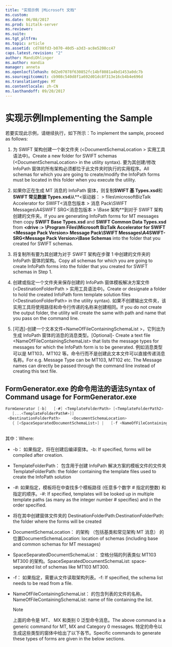 ```yaml
---
title: "实现示例 |Microsoft 文档"
ms.custom: 
ms.date: 06/08/2017
ms.prod: biztalk-server
ms.reviewer: 
ms.suite: 
ms.tgt_pltfrm: 
ms.topic: article
ms.assetid: cd788fd3-b070-40d5-a3d3-ac8e5208cc47
caps.latest.revision: "2"
author: MandiOhlinger
ms.author: mandia
manager: anneta
ms.openlocfilehash: 0d2e07078f630852fc14bf8081a4bd1453a0dc7b
ms.sourcegitcommit: cb908c540d8f1a692d01dc8f313e16cb4b4e696d
ms.translationtype: MT
ms.contentlocale: zh-CN
ms.lasthandoff: 09/20/2017
---
```

# <a name="implementing-the-sample"></a><span data-ttu-id="21490-102">实现示例</span><span class="sxs-lookup"><span data-stu-id="21490-102">Implementing the Sample</span></span>
<span data-ttu-id="21490-103">若要实现此示例，请继续执行，如下所示：</span><span class="sxs-lookup"><span data-stu-id="21490-103">To implement the sample, proceed as follows:</span></span>  
  
1.  <span data-ttu-id="21490-104">为 SWIFT 架构创建一个新文件夹 (\<DocumentSchemaLocation > 实用工具语法中)。</span><span class="sxs-lookup"><span data-stu-id="21490-104">Create a new folder for SWIFT schemas (\<DocumentSchemaLocation> in the utility syntax).</span></span> <span data-ttu-id="21490-105">要为其创建/修改 InfoPath 窗体的所有架构必须都位于此文件夹时执行的实用程序。</span><span class="sxs-lookup"><span data-stu-id="21490-105">All schemas for which you are going to create/modify the InfoPath forms must be located in this folder when you execute the utility.</span></span>  
  
2.  <span data-ttu-id="21490-106">如果你正在生成 MT 消息的 InfoPath 窗体，则复制**SWIFT 基 Types.xsd**和**SWIFT 常见数据 Types.xsd**从**\<驱动器： > files\microsoftBizTalk Accelerator for SWIFT\<消息包版本 > 消息 Pack\SWIFT Messages\A4SWIFT SRG\<消息包版本 > \Base 架构**到对于 SWIFT 架构创建的文件夹。</span><span class="sxs-lookup"><span data-stu-id="21490-106">If you are generating InfoPath forms for MT messages then copy **SWIFT Base Types.xsd** and **SWIFT Common Data Types.xsd** from **\<drive :> \Program Files\Microsoft BizTalk Accelerator for SWIFT \<Message Pack Version> Message Pack\SWIFT Messages\A4SWIFT-SRG\<Message Pack Version>\Base Schemas** into the folder that you created for SWIFT schemas.</span></span>  
  
3.  <span data-ttu-id="21490-107">将复制所有要为其创建为对于 SWIFT 架构在步骤 1 中创建的文件夹的 InfoPath 窗体的架构。</span><span class="sxs-lookup"><span data-stu-id="21490-107">Copy all schemas for which you are going to create InfoPath forms into the folder that you created for SWIFT schemas in Step 1.</span></span>  
  
4.  <span data-ttu-id="21490-108">创建或指定一个文件夹来保存创建的 InfoPath 窗体模板解决方案文件 (\<DestinationFolderPath > 实用工具语法中)。</span><span class="sxs-lookup"><span data-stu-id="21490-108">Create or designate a folder to hold the created InfoPath form template solution files (\<DestinationFolderPath> in the utility syntax).</span></span> <span data-ttu-id="21490-109">如果不创建输出文件夹，该实用工具将使用路径和命令行传递的名称来创建相同。</span><span class="sxs-lookup"><span data-stu-id="21490-109">If you do not create the output folder, the utility will create the same with path and name that you pass on the command line.</span></span>  
  
5.  <span data-ttu-id="21490-110">[可选]-创建一个文本文件\<NameOfFileContainingSchemaList >，它列出为生成 InfoPath 窗体的消息的消息类型。</span><span class="sxs-lookup"><span data-stu-id="21490-110">[Optional]-  Create a text file \<NameOfFileContainingSchemaList> that lists the message types for messages for which the InfoPath form is to be generated.</span></span> <span data-ttu-id="21490-111">例如消息类型可以是 MT103，MT102 等。命令行而不是创建此文本文件可以直接传递消息名称。</span><span class="sxs-lookup"><span data-stu-id="21490-111">For e.g. Message Type can be MT103, MT102 etc. The Message names can directly be passed through the command line instead of creating this text file.</span></span>  
  
## <a name="syntax-of-command-usage-for-formgeneratorexe"></a><span data-ttu-id="21490-112">FormGenerator.exe 的命令用法的语法</span><span class="sxs-lookup"><span data-stu-id="21490-112">Syntax of Command usage for FormGenerator.exe</span></span>  
  
```csharp  
FormGenerator [-b]   [-#] <TemplateFolderPath> [<TemplateFolderPath2>   
   [...<TemplateFolderPath#>]]  
 <DestinationFolderPath>     <DocumentSchemaLocation>  
   { [<SpaceSeparatedDocumentSchemaList>] |   [-f <NameOfFileContainingSchemaList>] }  
  
```  
  
 <span data-ttu-id="21490-113">其中：</span><span class="sxs-lookup"><span data-stu-id="21490-113">Where:</span></span>  
  
-   <span data-ttu-id="21490-114">-b： 如果指定，将在创建后编译窗体。</span><span class="sxs-lookup"><span data-stu-id="21490-114">-b: If specified, forms will be compiled after creation.</span></span>  
  
-   <span data-ttu-id="21490-115">TemplateFolderPath： 包含用于创建 InfoPath 解决方案的模板文件的文件夹</span><span class="sxs-lookup"><span data-stu-id="21490-115">TemplateFolderPath: the folder containing the template files used to create the InfoPath solution</span></span>  
  
-   <span data-ttu-id="21490-116">-#: 如果指定，模板将在中查找多个模板路径 (任意多个数字 # 指定的整数) 和指定的顺序。</span><span class="sxs-lookup"><span data-stu-id="21490-116">-#: If specified, templates will be looked up in multiple template paths (as many as the integer number # specifies) and in the order specified.</span></span>  
  
-   <span data-ttu-id="21490-117">将在其中创建窗体文件夹的 DestinationFolderPath:</span><span class="sxs-lookup"><span data-stu-id="21490-117">DestinationFolderPath: the folder where the forms will be created</span></span>  
  
-   <span data-ttu-id="21490-118">DocumentSchemaLocation： 的架构 （包括基类和常见架构 MT 消息） 的位置</span><span class="sxs-lookup"><span data-stu-id="21490-118">DocumentSchemaLocation: location of schemas (including base and common schemas for MT messages)</span></span>  
  
-   <span data-ttu-id="21490-119">SpaceSeparatedDocumentSchemaList： 空格分隔的列表类似 MT103 MT300 的架构。</span><span class="sxs-lookup"><span data-stu-id="21490-119">SpaceSeparatedDocumentSchemaList: space-separated list of schemas like MT103 MT300.</span></span>  
  
-   <span data-ttu-id="21490-120">-f： 如果指定，需要从文件读取架构列表。</span><span class="sxs-lookup"><span data-stu-id="21490-120">-f: If specified, the schema list needs to be read from a file.</span></span>  
  
-   <span data-ttu-id="21490-121">NameOfFileContainingSchemaList： 的包含列表的文件的名称。</span><span class="sxs-lookup"><span data-stu-id="21490-121">NameOfFileContainingSchemaList: name of file containing the list.</span></span>  
  
    > [!NOTE]
    >  <span data-ttu-id="21490-122">上面的命令是 MT、 MX 和类别 0 泛型命令消息。</span><span class="sxs-lookup"><span data-stu-id="21490-122">The above command is a generic command for MT, MX and Category 0 messages.</span></span> <span data-ttu-id="21490-123">特定的命令以生成这些类型的窗体中给出了以下各节。</span><span class="sxs-lookup"><span data-stu-id="21490-123">Specific commands to generate these types of forms are given in the below sections.</span></span>